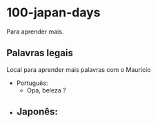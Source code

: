 # 100-japan-days
Para aprender mais.


## Palavras legais

Local para aprender mais palavras com o Maurício

- Português:
  - Opa, beleza ?
- Japonês:
  - 
